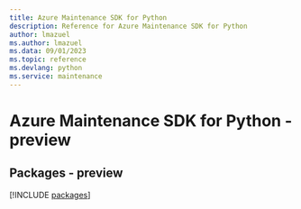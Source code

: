 ```yaml
---
title: Azure Maintenance SDK for Python
description: Reference for Azure Maintenance SDK for Python
author: lmazuel
ms.author: lmazuel
ms.data: 09/01/2023
ms.topic: reference
ms.devlang: python
ms.service: maintenance
---
```

# Azure Maintenance SDK for Python - preview
## Packages - preview
[!INCLUDE [packages](maintenance-index.md)]